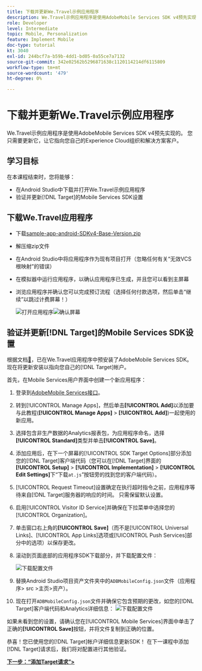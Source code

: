 ```yaml
---
title: 下载并更新We.Travel示例应用程序
description: We.Travel示例应用程序是使用AdobeMobile Services SDK v4预先实现的。 您只需要更新它，让它指向您自己的Experience Cloud组织和解决方案客户。
role: Developer
level: Intermediate
topic: Mobile, Personalization
feature: Implement Mobile
doc-type: tutorial
kt: 3040
exl-id: 244bcf7a-b59b-4dd1-bd05-0a55ce7a7132
source-git-commit: 342e02562b5296871638c1120114214df6115809
workflow-type: tm+mt
source-wordcount: '479'
ht-degree: 0%

---
```


# 下载并更新We.Travel示例应用程序

We.Travel示例应用程序是使用AdobeMobile Services SDK v4预先实现的。 您只需要更新它，让它指向您自己的Experience Cloud组织和解决方案客户。

## 学习目标

在本课程结束时，您将能够：

* 在Android Studio中下载并打开We.Travel示例应用程序
* 验证并更新[!DNL Target]的Mobile Services SDK设置

## 下载We.Travel应用程序

* 下载[sample-app-android-SDKv4-Base-Version.zip](assets/sample-app-android-SDKv4-Base-Version.zip)
* 解压缩zip文件
* 在Android Studio中将应用程序作为现有项目打开（忽略任何有关“无效VCS根映射”的错误）
* 在模拟器中运行应用程序，以确认应用程序已生成，并且您可以看到主屏幕
* 浏览应用程序并确认您可以完成预订流程（选择任何付款选项，然后单击“继续”以跳过计费屏幕！）

  ![打开应用程序](assets/wetravel_homeScreen.png)![确认屏幕](assets/wetravel_confirmationScreen.png)

## 验证并更新[!DNL Target]的Mobile Services SDK设置

根据文档[&#128279;](https://experienceleague.adobe.com/docs/mobile-services/android/getting-started-android/requirements.html?lang=en)，已在We.Travel应用程序中预安装了AdobeMobile Services SDK。 现在将更新安装以指向您自己的[!DNL Target]帐户。

首先，在Mobile Services用户界面中创建一个新应用程序：

1. 登录到[AdobeMobile Services接口](https://mobilemarketing.adobe.com/)。
1. 转到[!UICONTROL Manage Apps]，然后单击&#x200B;**[!UICONTROL Add]**&#x200B;以添加要与此教程(**[!UICONTROL Manage Apps]** > **[!UICONTROL Add]**)一起使用的新应用。
1. 选择包含非生产数据的Analytics报表包，为应用程序命名，选择&#x200B;**[!UICONTROL Standard]**&#x200B;类型并单击&#x200B;**[!UICONTROL Save]**。
1. 添加应用后，在下一个屏幕的[!UICONTROL SDK Target Options]部分添加您的[!DNL Target]客户端代码（您可以在[!DNL Target]界面的&#x200B;**[!UICONTROL Setup]** > **[!UICONTROL Implementation]** > **[!UICONTROL Edit Settings]**&#x200B;下“下载`at.js`”按钮旁的找到您的客户端代码）。
1. [!UICONTROL Request Timeout]设置确定在执行超时指令之前，应用程序等待来自[!DNL Target]服务器的响应的时间。 只需保留默认设置。
1. 启用[!UICONTROL Visitor ID Service]并确保在下拉菜单中选择您的[!UICONTROL Organization]。
1. 单击窗口右上角的&#x200B;**[!UICONTROL Save]**（而不是[!UICONTROL Universal Links]、[!UICONTROL App Links]选项或[!UICONTROL Push Services]部分中的选项）以保存更改。
1. 滚动到页面底部的应用程序SDK下载部分，并下载配置文件：

   ![下载配置文件](assets/config_file.jpg)

1. 替换Android Studio项目资产文件夹中的`ADBMobileConfig.json`文件（应用程序> src >主页>资产）。

1. 现在打开`ADBMobileConfig.json`文件并确保它包含预期的更改，如您的[!DNL Target]客户端代码和Analytics详细信息：
   ![下载配置文件](assets/client_code.jpg)

如果未看到您的设置，请确认您在[!UICONTROL Mobile Services]界面中单击了正确的&#x200B;**[!UICONTROL Save]**&#x200B;按钮，并将文件复制到正确的位置。

恭喜！您已使用您的[!DNL Target]帐户详细信息更新SDK！ 在下一课程中添加[!DNL Target]请求后，我们将对配置进行其他验证。

**[下一步：“添加Target请求”>](add-requests.md)**
